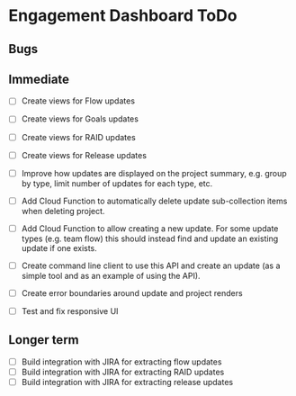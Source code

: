 # Engagement Dashboard ToDo

## Bugs


## Immediate

- [ ] Create views for Flow updates
- [ ] Create views for Goals updates
- [ ] Create views for RAID updates
- [ ] Create views for Release updates

- [ ] Improve how updates are displayed on the project summary, e.g. group
      by type, limit number of updates for each type, etc.

- [ ] Add Cloud Function to automatically delete update sub-collection items
      when deleting project.

- [ ] Add Cloud Function to allow creating a new update. For some update types
      (e.g. team flow) this should instead find and update an existing update
      if one exists.
- [ ] Create command line client to use this API and create an update (as a
      simple tool and as an example of using the API).

- [ ] Create error boundaries around update and project renders
- [ ] Test and fix responsive UI

## Longer term

- [ ] Build integration with JIRA for extracting flow updates
- [ ] Build integration with JIRA for extracting RAID updates
- [ ] Build integration with JIRA for extracting release updates